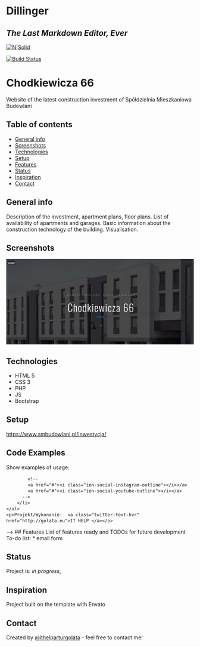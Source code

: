 # Dillinger
## _The Last Markdown Editor, Ever_

[![N|Solid](https://cldup.com/dTxpPi9lDf.thumb.png)](https://nodesource.com/products/nsolid)

[![Build Status](https://travis-ci.org/joemccann/dillinger.svg?branch=master)](https://travis-ci.org/joemccann/dillinger)

# Chodkiewicza 66
Website of the latest construction investment of Spółdzielnia Mieszkaniowa Budowlani

## Table of contents
* [General info](#general-info)
* [Screenshots](#screenshots)
* [Technologies](#technologies)
* [Setup](#setup)
* [Features](#features)
* [Status](#status)
* [Inspiration](#inspiration)
* [Contact](#contact)

## General info
Description of the investment, apartment plans, floor plans. List of availability of apartments and garages. Basic information about the construction technology of the building. Visualisation. 

## Screenshots
![Example screenshot](./images/inwestycjagithub.jpg)

## Technologies
* HTML 5 
* CSS 3
* PHP
* JS
* Bootstrap

## Setup
https://www.smbudowlani.pl/inwestycja/

## Code Examples
Show examples of usage:
<!--
<div id="menu">
    <ul id="slide-out" class="side-nav">
        <li>
            <div class="userView">
                <a href="#!user"><img class="circle" src="images/budowlani_mini.png" alt="side-face"></a>
                <a href="#!name"><span class="name">SM Budowlani</span></a>
                <a href="#!email"><span class="email">52 366 44 00</span></a>
            </div>
        </li>
        <li data-menuanchor="p1" class="active"><a href="#p1"><i class="ion-ios-home-outline" aria-hidden="true"></i>HOME</a></li>
        <li data-menuanchor="p2"><a href="#p2"><i class="ion-ios-person-outline" aria-hidden="true"></i>INWESTYCJA</a></li>
        <li data-menuanchor="p3"><a href="#p3"><i class="ion-ios-gear-outline" aria-hidden="true"></i>TECHNOLOGIA</a></li>
        <li data-menuanchor="p4"><a href="#p4"><i class="ion-ios-list-outline" aria-hidden="true"></i>RZUTY KONDYGNACJI</a></li>
        <li data-menuanchor="p5"><a href="#p5"><i class="ion-ios-albums-outline" aria-hidden="true"></i>RZUTY MIESZKAŃ</a></li>
        <li data-menuanchor="p6"><a href="#p6"><i class="ion-ios-people-outline" aria-hidden="true"></i>HISTORIA</a></li>
        <li data-menuanchor="p7"><a href="#p7"><i class="ion-ios-paperplane-outline" aria-hidden="true"></i>KONTAKT</a></li>
        <li data-menuanchor="p8"><a href="#p8"><i class="ion-ios-location-outline" aria-hidden="true"></i>MAPA</a></li>
        <!--<li class="social">
            <a href="https://pl-pl.facebook.com/pages/category/Community/Sp%C3%B3%C5%82dzielnia-Mieszkaniowa-Budowlani-1458778117748667/"><i class="ion-social-facebook-outline"></i></a>
          -->
            <!--
            <a href="#"><i class="ion-social-instagram-outline"></i></a>
            <a href="#"><i class="ion-social-youtube-outline"></i></a>
          -->
        </li>
    </ul>
    <p>Projekt/Wykonanie:  <a class="twitter-text-hvr" href="http://golata.eu">IT HELP </a></p>
</div>
-->
## Features
List of features ready and TODOs for future development
To-do list:
* email form

## Status
Project is: _in progress_, 

## Inspiration
Project built on the template with Envato

## Contact
Created by [@ithelparturgolata](ithelparturgolata@gmail.com) - feel free to contact me!
